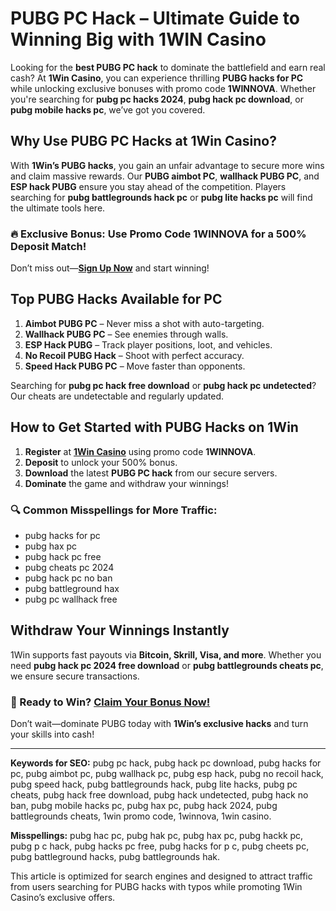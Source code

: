 # PUBG PC Hack – Ultimate Guide to Winning Big with 1WIN Casino  

Looking for the **best PUBG PC hack** to dominate the battlefield and earn real cash? At **1Win Casino**, you can experience thrilling **PUBG hacks for PC** while unlocking exclusive bonuses with promo code **1WINNOVA**. Whether you're searching for **pubg pc hacks 2024**, **pubg hack pc download**, or **pubg mobile hacks pc**, we’ve got you covered.  

## Why Use PUBG PC Hacks at 1Win Casino?  

With **1Win’s PUBG hacks**, you gain an unfair advantage to secure more wins and claim massive rewards. Our **PUBG aimbot PC**, **wallhack PUBG PC**, and **ESP hack PUBG** ensure you stay ahead of the competition. Players searching for **pubg battlegrounds hack pc** or **pubg lite hacks pc** will find the ultimate tools here.  

### 🔥 Exclusive Bonus: Use Promo Code **1WINNOVA** for a 500% Deposit Match!  

Don’t miss out—**[Sign Up Now](https://1wlmhc.com/v3/aggressive-casino?p=lwbe)** and start winning!  

## Top PUBG Hacks Available for PC  

1. **Aimbot PUBG PC** – Never miss a shot with auto-targeting.  
2. **Wallhack PUBG PC** – See enemies through walls.  
3. **ESP Hack PUBG** – Track player positions, loot, and vehicles.  
4. **No Recoil PUBG Hack** – Shoot with perfect accuracy.  
5. **Speed Hack PUBG PC** – Move faster than opponents.  

Searching for **pubg pc hack free download** or **pubg hack pc undetected**? Our cheats are undetectable and regularly updated.  

## How to Get Started with PUBG Hacks on 1Win  

1. **Register** at **[1Win Casino](https://1wlmhc.com/v3/aggressive-casino?p=lwbe)** using promo code **1WINNOVA**.  
2. **Deposit** to unlock your 500% bonus.  
3. **Download** the latest **PUBG PC hack** from our secure servers.  
4. **Dominate** the game and withdraw your winnings!  

### 🔍 Common Misspellings for More Traffic:  
- pubg hacks for pc  
- pubg hax pc  
- pubg hack pc free  
- pubg cheats pc 2024  
- pubg hack pc no ban  
- pubg battleground hax  
- pubg pc wallhack free  

## Withdraw Your Winnings Instantly  

1Win supports fast payouts via **Bitcoin, Skrill, Visa, and more**. Whether you need **pubg hack pc 2024 free download** or **pubg battlegrounds cheats pc**, we ensure secure transactions.  

### 🚀 Ready to Win? **[Claim Your Bonus Now!](https://1wlmhc.com/v3/aggressive-casino?p=lwbe)**  

Don’t wait—dominate PUBG today with **1Win’s exclusive hacks** and turn your skills into cash!  

---  

**Keywords for SEO:** pubg pc hack, pubg hack pc download, pubg hacks for pc, pubg aimbot pc, pubg wallhack pc, pubg esp hack, pubg no recoil hack, pubg speed hack, pubg battlegrounds hack, pubg lite hacks, pubg pc cheats, pubg hack free download, pubg hack undetected, pubg hack no ban, pubg mobile hacks pc, pubg hax pc, pubg hack 2024, pubg battlegrounds cheats, 1win promo code, 1winnova, 1win casino.  

**Misspellings:** pubg hac pc, pubg hak pc, pubg hax pc, pubg hackk pc, pubg p c hack, pubg hacks pc free, pubg hacks for p c, pubg cheets pc, pubg battleground hacks, pubg battlegrounds hak.  

This article is optimized for search engines and designed to attract traffic from users searching for PUBG hacks with typos while promoting 1Win Casino’s exclusive offers.